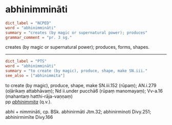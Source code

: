 # abhinimmināti

``` toml
dict_label = "NCPED"
word = "abhinimmināti"
summary = "creates (by magic or supernatural power); produces"
grammar_comment = "pr. 3 sg."
```

creates (by magic or supernatural power); produces, forms, shapes.

--------------------

``` toml
dict_label = "PTS"
word = "abhinimmināti"
summary = "to create (by magic), produce, shape, make SN.iii."
see_also = ["abhinimmita"]
```

to create (by magic), produce, shape, make SN.iii.152 (rūpaṃ); AN.i.279 (oḷārikaṃ attabhāvaṃ); Nd ii.under pucchā6 (rūpaṃ manomayaṃ); Vv\-a.16 (mahantaṃ hatthi\-rāja\-vaṇṇaṃ)  
pp *[abhinimmita](abhinimmita.md)* (q.v.).

abhi \+ nimmināti, cp. BSk. abhinirmāti Jtm.32; abhinirminoti Divy.251; abhinirmimīte Divy.166

